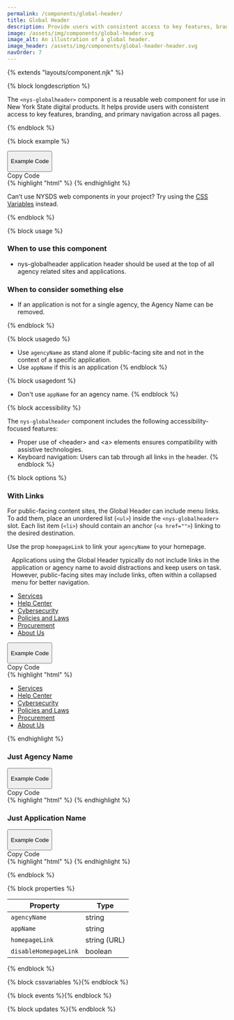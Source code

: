 ```yaml
---
permalink: /components/global-header/
title: Global Header
description: Provide users with consistent access to key features, branding, and primary navigation across all pages.
image: /assets/img/components/global-header.svg
image_alt: An illustration of a global header.
image_header: /assets/img/components/global-header-header.svg
navOrder: 7
---
```


{% extends "layouts/component.njk" %}


{% block longdescription %}

The <code class="language-js">&lt;nys-globalheader&gt;</code> component is a reusable web component for use in New York State digital products. It helps provide users with consistent access to key features, branding, and primary navigation across all pages.

{% endblock %}

{% block example %}
<div class="code-preview-container">
  <div class="code-preview__preview">
    <nys-globalheader appName="User Registration Form" agencyName="Office of Information Technology Services">
    </nys-globalheader>
  </div>

  <div class="code-preview__source">
  <div class="code-preview__buttons">
    <button class="code-preview__dropdown" onClick="showSourceCode(this)">
      <nys-icon class="code-preview__dropdown-icon" name="chevron_right" size="xl"></nys-icon>
      <p>Example Code</p>
    </button>
    <nys-button class="copy-btn" prefixIcon="publish" label="Copy" variant="ghost" size="xl" onClick="copyCode(this)"></nys-button>
    <div class="copy-tooltip">Copy Code</div>
  </div>
  <div class="code-preview__code-container">
    <div class="code-preview__code-block">
      {% highlight "html" %}
<nys-globalheader appName="User Registration Form" agencyName="Office of Information Technology Services">
</nys-globalheader>
        {% endhighlight %}
      </div>
    </div>
    <div class="code-preview__code-tip">
      <p>Can’t use NYSDS web components in your project? Try using the <span><a href="https://designsystem.ny.gov/foundations/tokens/">CSS Variables</a></span> instead.</p>
    </div>
  </div>
</div>
{% endblock %}

{% block usage %}

### When to use this component
 - nys-globalheader application header should be used at the top of all agency related sites and applications.
 ### When to consider something else
 - If an application is not for a single agency, the Agency Name can be removed.

{% endblock %}

{% block usagedo %}

 - Use `agencyName` as stand alone if public-facing site and not in the context of a specific application.
 - Use `appName` if this is an application
{% endblock %}

{% block usagedont %}

  - Don't use `appName` for an agency name.
{% endblock %}

{% block accessibility %}

The <code class="language-js">nys-globalheader</code> component includes the following accessibility-focused features:

 - Proper use of &lt;header&gt; and &lt;a&gt; elements ensures compatibility with assistive technologies.
 - Keyboard navigation: Users can tab through all links in the header.
{% endblock %}

{% block options %}

### With Links

For public-facing content sites, the Global Header can include menu links. To add them, place an unordered list (`<ul>`) inside the <code class="language-js">&lt;nys-globalheader&gt;</code> slot. Each list item (`<li>`) should contain an anchor (`<a href="">`) linking to the desired destination.

Use the prop <code class="language-js">homepageLink</code> to link your <code class="language-js">agencyName</code> to your homepage.

<p style="display:flex; align-items:top; gap:10px;"><nys-icon name="info" size="2xl"></nys-icon> Applications using the Global Header typically do not include links in the application or agency name to avoid distractions and keep users on task. However, public-facing sites may include links, often within a collapsed menu for better navigation.</p>

<div class="code-preview-container">
  <div class="code-preview__preview">
    <nys-globalheader homepageLink="https://ny.gov" agencyName="Office of Information Technology Services">
      <ul>
        <li><a href="https://its.ny.gov/services">Services</a></li>
        <li><a href="https://its.ny.gov/get-help">Help Center</a></li>
        <li><a href="https://its.ny.gov/cybersecurity">Cybersecurity</a></li>
        <li><a href="https://its.ny.gov/policies">Policies and Laws</a></li>
        <li><a href="https://its.ny.gov/procurement">Procurement</a></li>
        <li><a href="https://its.ny.gov/about-us">About Us</a></li>
      </ul>
    </nys-globalheader>
  </div>

  <div class="code-preview__source">
    <div class="code-preview__buttons">
      <button class="code-preview__dropdown" onClick="showSourceCode(this)">
        <nys-icon class="code-preview__dropdown-icon" name="chevron_right" size="xl"></nys-icon>
        <p>Example Code</p>
      </button>
      <nys-button class="copy-btn" prefixIcon="publish" label="Copy" variant="ghost" size="xl" onClick="copyCode(this)"></nys-button>
      <div class="copy-tooltip">Copy Code</div>
    </div>
    <div class="code-preview__code-container">
      <div class="code-preview__code-block">
        {% highlight "html" %}
<nys-globalheader homepageLink="https://ny.gov" agencyName="Office of Information Technology Services">
  <ul>
    <li><a href="https://its.ny.gov/services">Services</a></li>
    <li><a href="https://its.ny.gov/get-help">Help Center</a></li>
    <li><a href="https://its.ny.gov/cybersecurity">Cybersecurity</a></li>
    <li><a href="https://its.ny.gov/policies">Policies and Laws</a></li>
    <li><a href="https://its.ny.gov/procurement">Procurement</a></li>
    <li><a href="https://its.ny.gov/about-us">About Us</a></li>
  </ul>
</nys-globalheader>
        {% endhighlight %}
      </div>
    </div>
  </div>
</div>

### Just Agency Name
<div class="code-preview-container">
  <div class="code-preview__preview">
    <nys-globalheader disableHomepageLink agencyName="Office of Information Technology Services">
    </nys-globalheader>
  </div>

  <div class="code-preview__source">
    <div class="code-preview__buttons">
      <button class="code-preview__dropdown" onClick="showSourceCode(this)">
        <nys-icon class="code-preview__dropdown-icon" name="chevron_right" size="xl"></nys-icon>
        <p>Example Code</p>
      </button>
      <nys-button class="copy-btn" prefixIcon="publish" label="Copy" variant="ghost" size="xl" onClick="copyCode(this)"></nys-button>
      <div class="copy-tooltip">Copy Code</div>
    </div>
    <div class="code-preview__code-container">
      <div class="code-preview__code-block">
        {% highlight "html" %}
<nys-globalheader disableHomepageLink agencyName="Office of Information Technology Services">
</nys-globalheader>
        {% endhighlight %}
      </div>
    </div>
  </div>
</div>

### Just Application Name
<div class="code-preview-container">
  <div class="code-preview__preview">
    <nys-globalheader disableHomepageLink appName="NYS Employee Portal">
    </nys-globalheader>
  </div>

  <div class="code-preview__source">
    <div class="code-preview__buttons">
      <button class="code-preview__dropdown" onClick="showSourceCode(this)">
        <nys-icon class="code-preview__dropdown-icon" name="chevron_right" size="xl"></nys-icon>
        <p>Example Code</p>
      </button>
      <nys-button class="copy-btn" prefixIcon="publish" label="Copy" variant="ghost" size="xl" onClick="copyCode(this)"></nys-button>
      <div class="copy-tooltip">Copy Code</div>
    </div>
    <div class="code-preview__code-container">
      <div class="code-preview__code-block">
        {% highlight "html" %}
<nys-globalheader disableHomepageLink appName="NYS Employee Portal">
</nys-globalheader>
        {% endhighlight %}
      </div>
    </div>
  </div>
</div>


{% endblock %}

{% block properties %}

<table>
  <thead>
    <tr>
      <th>Property</th>
      <th>Type</th>
    </tr>
  </thead>
  <tbody>
    <tr>
      <td><code>agencyName</code></td>
      <td>string</td>
    </tr>
    <tr>
      <td><code>appName</code></td>
      <td>string</td>
    </tr>
    <tr>
      <td><code>homepageLink</code></td>
      <td>string (URL)</td>
    </tr>
    <tr>
      <td><code>disableHomepageLink</code></td>
      <td>boolean</td>
    </tr>
  </tbody>
</table>

{% endblock %}

{% block cssvariables %}{% endblock %}

{% block events %}{% endblock %}

{% block updates %}{% endblock %}
